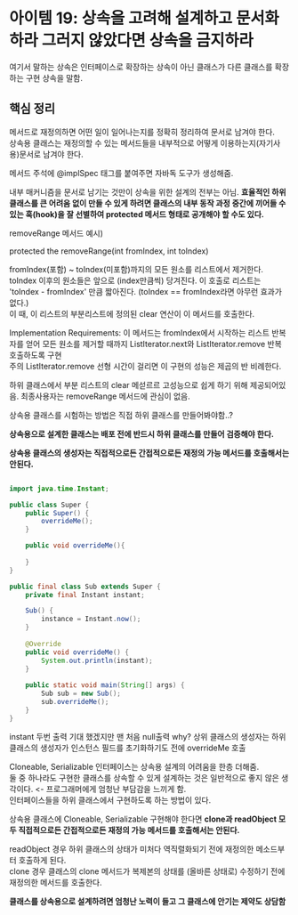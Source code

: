 # 아이템 19: 상속을 고려해 설계하고 문서화하라 그러지 않았다면 상속을 금지하라
여기서 말하는 상속은 인터페이스로 확장하는 상속이 아닌 클래스가 다른 클래스를 확장하는 구현 상속을 말함.

## **핵심 정리**
메서드로 재정의하면 어떤 일이 일어나는지를 정확히 정리하여 문서로 남겨야 한다. <br/>
상속용 클래스는 재정의할 수 있는 메서드들을 내부적으로 어떻게 이용하는지(자기사용)문서로 남겨야 한다.

메서드 주석에 @implSpec 태그를 붙여주면 자바독 도구가 생성해줌.

내부 매커니즘을 문서로 남기는 것만이 상속을 위한 설계의 전부는 아님.
**효율적인 하위 클래스를 큰 어려움 없이 만들 수 있게 하려면 클래스의 내부 동작 과정 중간에 끼어들 수 있는 훅(hook)을 잘 선별하여 protected 메서드 형태로 공개해야 할 수도 있다.**

removeRange 메서드 예시)

protected the removeRange(int fromIndex, int toIndex)

fromIndex(포함) ~ toIndex(미포함)까지의 모든 원소를 리스트에서 제거한다. <br/>
toIndex 이후의 원소들은 앞으로 (index만큼씩) 당겨진다. 이 호출로 리스트는 'toIndex - fromIndex' 만큼 짧아진다. (toIndex == fromIndex라면 아무런 효과가 없다.) <br/>
이 때, 이 리스트의 부분리스트에 정의된 clear 연산이 이 메서드를 호출한다.

Implementation Requirements: 이 메서드는 fromIndex에서 시작하는 리스트 반복자를 얻어 모든 원소를 제거할 때까지 ListIterator.next와 ListIterator.remove 반복 호출하도록 구현 <br/>
주의 ListIterator.remove 선형 시간이 걸리면 이 구현의 성능은 제곱의 반 비례한다.

하위 클래스에서 부분 리스트의 clear 메섣르르 고성능으로 쉽게 하기 위해 제공되어있음. 최종사용자는 removeRange 메서드에 관심이 없음.

상속용 클래스를 시험하는 방법은 직접 하위 클래스를 만들어봐야함..?

**상속용으로 설계한 클래스는 배포 전에 반드시 하위 클래스를 만들어 검증해야 한다.**

**상속용 클래스의 생성자는 직접적으로든 간접적으로든 재정의 가능 메서드를 호출해서는 안된다.**

```java

import java.time.Instant;

public class Super {
    public Super() {
        overrideMe();
    }

    public void overrideMe(){
        
    }
}

public final class Sub extends Super {
    private final Instant instant;

    Sub() {
        instance = Instant.now();
    }
    
    @Override
    public void overrideMe() {
        System.out.println(instant);
    }
    
    public static void main(String[] args) {
        Sub sub = new Sub();
        sub.overrideMe();
    }
}

```
instant 두번 출력 기대 했겠지만 맨 처음 null출력 why? 상위 클래스의 생성자는 하위 클래스의 생성자가 인스턴스 필드를 초기화하기도 전에 overrideMe 호출 <br/>

Cloneable, Serializable 인터페이스는 상속용 설계의 어려움을 한층 더해줌. <br/> 
둘 중 하나라도 구현한 클래스를 상속할 수 있게 설계하는 것은 일반적으로 좋지 않은 생각이다. <- 프로그래머에게 엄청난 부담감을 느끼게 함.<br/>
인터페이스들을 하위 클래스에서 구현하도록 하는 방법이 있다. 

상속용 클래스에 Cloneable, Serializable 구현해야 한다면 **clone과 readObject 모두 직접적으로든 간접적으로든 재정의 가능 메서드를 호출해서는 안된다.**

readObject 경우 하위 클래스의 상태가 미처다 역직렬화되기 전에 재정의한 메소드부터 호출하게 된다. <br/>
clone 경우 클래스의 clone 메서드가 복제본의 상태를 (올바른 상태로) 수정하기 전에 재정의한 메서드를 호출한다. <br/>

**클래스를 상속용으로 설계하려면 엄청난 노력이 들고 그 클래스에 안기는 제약도 상담함**



